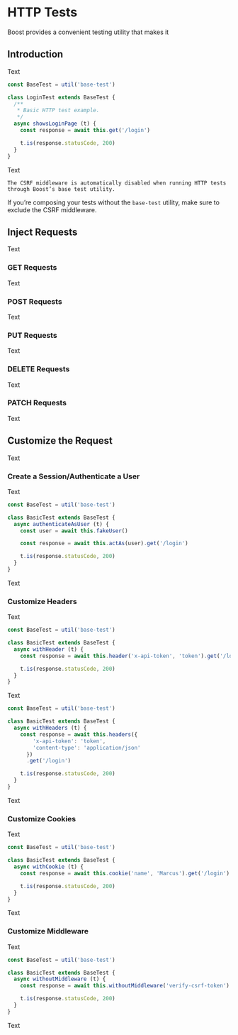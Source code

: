 # HTTP Tests
Boost provides a convenient testing utility that makes it


## Introduction
Text

```js
const BaseTest = util('base-test')

class LoginTest extends BaseTest {
  /**
   * Basic HTTP test example.
   */
  async showsLoginPage (t) {
    const response = await this.get('/login')

    t.is(response.statusCode, 200)
  }
}
```

Text

```info
The CSRF middleware is automatically disabled when running HTTP tests through Boost’s base test utility.
```

If you’re composing your tests without the `base-test` utility, make sure to exclude the CSRF middleware.


## Inject Requests
Text


### GET Requests
Text


### POST Requests
Text


### PUT Requests
Text


### DELETE Requests
Text


### PATCH Requests
Text



## Customize the Request
Text


### Create a Session/Authenticate a User
Text

```js
const BaseTest = util('base-test')

class BasicTest extends BaseTest {
  async authenticateAsUser (t) {
    const user = await this.fakeUser()

    const response = await this.actAs(user).get('/login')

    t.is(response.statusCode, 200)
  }
}
```

Text


### Customize Headers
Text

```js
const BaseTest = util('base-test')

class BasicTest extends BaseTest {
  async withHeader (t) {
    const response = await this.header('x-api-token', 'token').get('/login')

    t.is(response.statusCode, 200)
  }
}
```

Text

```js
const BaseTest = util('base-test')

class BasicTest extends BaseTest {
  async withHeaders (t) {
    const response = await this.headers({
        'x-api-token': 'token',
        'content-type': 'application/json'
      })
      .get('/login')

    t.is(response.statusCode, 200)
  }
}
```

Text


### Customize Cookies
Text


```js
const BaseTest = util('base-test')

class BasicTest extends BaseTest {
  async withCookie (t) {
    const response = await this.cookie('name', 'Marcus').get('/login')

    t.is(response.statusCode, 200)
  }
}
```

Text


### Customize Middleware
Text

```js
const BaseTest = util('base-test')

class BasicTest extends BaseTest {
  async withoutMiddleware (t) {
    const response = await this.withoutMiddleware('verify-csrf-token').get('/login')

    t.is(response.statusCode, 200)
  }
}
```

Text

